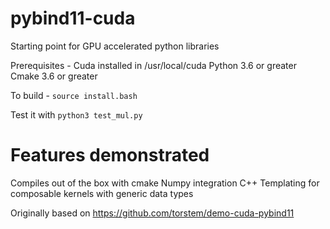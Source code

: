 # pybind11-cuda
Starting point for GPU accelerated python libraries 

Prerequisites - 
Cuda installed in /usr/local/cuda 
Python 3.6 or greater 
Cmake 3.6 or greater 

To build - 
```source install.bash``` 

Test it with
```python3 test_mul.py``` 
 
# Features demonstrated
Compiles out of the box with cmake
Numpy integration
C++ Templating for composable kernels with generic data types

Originally based on https://github.com/torstem/demo-cuda-pybind11
